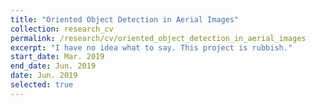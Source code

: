 ```yaml
---
title: "Oriented Object Detection in Aerial Images"
collection: research_cv
permalink: /research/cv/oriented_object_detection_in_aerial_images
excerpt: "I have no idea what to say. This project is rubbish."
start_date: Mar. 2019
end_date: Jun. 2019
date: Jun. 2019
selected: true
---
```


